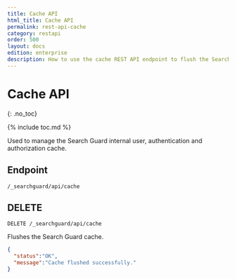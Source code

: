 ```yaml
---
title: Cache API
html_title: Cache API
permalink: rest-api-cache
category: restapi
order: 500
layout: docs
edition: enterprise
description: How to use the cache REST API endpoint to flush the Search Guard cache.
---
```

<!---
Copyright 2020 floragunn GmbH
-->

# Cache API
{: .no_toc}

{% include toc.md %}

Used to manage the Search Guard internal user, authentication and authorization cache.

## Endpoint

```
/_searchguard/api/cache
```

## DELETE

```
DELETE /_searchguard/api/cache
```

Flushes the Search Guard cache.

```json
{
  "status":"OK",
  "message":"Cache flushed successfully."
}
```
